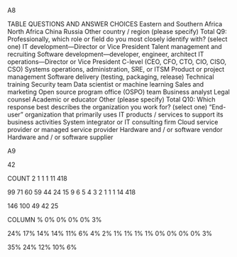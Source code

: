 A8


TABLE QUESTIONS AND ANSWER CHOICES
Eastern and Southern Africa
North Africa
China
Russia
Other country / region (please specify)
Total
Q9: Professionally, which role or field do you most closely identify with? (select one)
IT development—Director or Vice President
Talent management and recruiting
Software development—developer, engineer, architect
IT operations—Director or Vice President
C-level (CEO, CFO, CTO, CIO, CISO, CSO)
Systems operations, administration, SRE, or ITSM
Product or project management
Software delivery (testing, packaging, release)
Technical training
Security team
Data scientist or machine learning
Sales and marketing
Open source program office (OSPO) team
Business analyst
Legal counsel
Academic or educator
Other (please specify)
Total
Q10: Which response best describes the organization you work for? (select one)
“End-user” organization that primarily uses IT products / services to support its business activities
System integrator or IT consulting firm
Cloud service provider or managed service provider
Hardware and / or software vendor
Hardware and / or software supplier


A9


 42


COUNT
2
1
1
1
11
418


99
71
60
59
44
24
15
9
6
5
4
3
2
1
1
1
14
418


146
100
49
42
25


COLUMN %
0%
0%
0%
0%
3%


24%
17%
14%
14%
11%
6%
4%
2%
1%
1%
1%
1%
0%
0%
0%
0%
3%


35%
24%
12%
10%
6%


